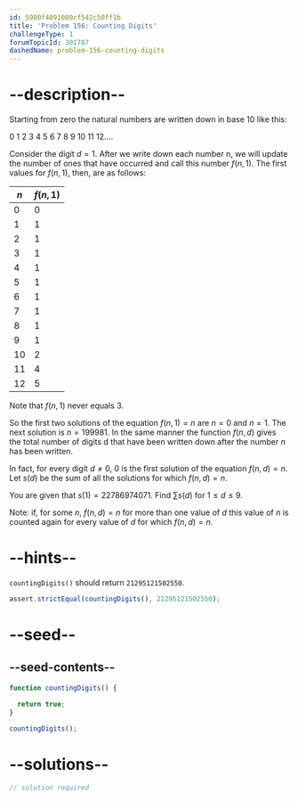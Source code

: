 ```yaml
---
id: 5900f4091000cf542c50ff1b
title: 'Problem 156: Counting Digits'
challengeType: 1
forumTopicId: 301787
dashedName: problem-156-counting-digits
---
```


# --description--

Starting from zero the natural numbers are written down in base 10 like this:

0 1 2 3 4 5 6 7 8 9 10 11 12....

Consider the digit $d = 1$. After we write down each number n, we will update the number of ones that have occurred and call this number $f(n, 1)$. The first values for $f(n, 1)$, then, are as follows:

| $n$ | $f(n, 1)$ |
| --- | --------- |
| 0   | 0         |
| 1   | 1         |
| 2   | 1         |
| 3   | 1         |
| 4   | 1         |
| 5   | 1         |
| 6   | 1         |
| 7   | 1         |
| 8   | 1         |
| 9   | 1         |
| 10  | 2         |
| 11  | 4         |
| 12  | 5         |

Note that $f(n, 1)$ never equals 3.

So the first two solutions of the equation $f(n, 1) = n$ are $n = 0$ and $n = 1$. The next solution is $n = 199981$. In the same manner the function $f(n, d)$ gives the total number of digits d that have been written down after the number $n$ has been written.

In fact, for every digit $d ≠ 0$, 0 is the first solution of the equation $f(n, d) = n$. Let $s(d)$ be the sum of all the solutions for which $f(n, d) = n$.

You are given that $s(1) = 22786974071$. Find $\sum{s(d)}$ for $1 ≤ d ≤ 9$.

Note: if, for some $n$, $f(n, d) = n$ for more than one value of $d$ this value of $n$ is counted again for every value of $d$ for which $f(n, d) = n$.

# --hints--

`countingDigits()` should return `21295121502550`.

```js
assert.strictEqual(countingDigits(), 21295121502550);
```

# --seed--

## --seed-contents--

```js
function countingDigits() {

  return true;
}

countingDigits();
```

# --solutions--

```js
// solution required
```

